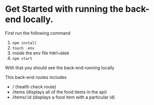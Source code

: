 # Get Started with running the back-end locally.

First run the following command
1. `npm install`
2. `touch .env`
3. inside the env file `PORT=8888`
4. `npm start`

With that you should see the back-end running locally

This back-end routes includes
- / (health check route)
- /items (displays all of the food items in the api)
-  /items/:id (displays a food item with a particular id)